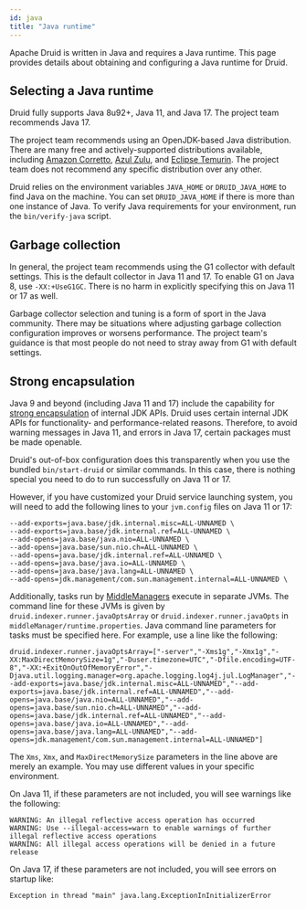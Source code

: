 ```yaml
---
id: java
title: "Java runtime"
---
```


<!--
  ~ Licensed to the Apache Software Foundation (ASF) under one
  ~ or more contributor license agreements.  See the NOTICE file
  ~ distributed with this work for additional information
  ~ regarding copyright ownership.  The ASF licenses this file
  ~ to you under the Apache License, Version 2.0 (the
  ~ "License"); you may not use this file except in compliance
  ~ with the License.  You may obtain a copy of the License at
  ~
  ~   http://www.apache.org/licenses/LICENSE-2.0
  ~
  ~ Unless required by applicable law or agreed to in writing,
  ~ software distributed under the License is distributed on an
  ~ "AS IS" BASIS, WITHOUT WARRANTIES OR CONDITIONS OF ANY
  ~ KIND, either express or implied.  See the License for the
  ~ specific language governing permissions and limitations
  ~ under the License.
  -->

Apache Druid is written in Java and requires a Java runtime. This page provides details about obtaining and configuring
a Java runtime for Druid.

## Selecting a Java runtime

Druid fully supports Java 8u92+, Java 11, and Java 17. The project team recommends Java 17.

The project team recommends using an OpenJDK-based Java distribution. There are many free and actively-supported
distributions available, including
[Amazon Corretto](https://docs.aws.amazon.com/corretto/latest/corretto-17-ug/what-is-corretto-17.html),
[Azul Zulu](https://www.azul.com/downloads/?version=java-17-lts&package=jdk), and
[Eclipse Temurin](https://adoptium.net/temurin/releases?version=17).
The project team does not recommend any specific distribution over any other.

Druid relies on the environment variables `JAVA_HOME` or `DRUID_JAVA_HOME` to find Java on the machine. You can set
`DRUID_JAVA_HOME` if there is more than one instance of Java. To verify Java requirements for your environment, run the
`bin/verify-java` script.

## Garbage collection

In general, the project team recommends using the G1 collector with default settings. This is the default collector in
Java 11 and 17. To enable G1 on Java 8, use `-XX:+UseG1GC`. There is no harm in explicitly specifying this on Java 11
or 17 as well.

Garbage collector selection and tuning is a form of sport in the Java community. There may be situations where adjusting
garbage collection configuration improves or worsens performance. The project team's guidance is that most people do
not need to stray away from G1 with default settings.

## Strong encapsulation

Java 9 and beyond (including Java 11 and 17) include the capability for
[strong encapsulation](https://dev.java/learn/strong-encapsulation-\(of-jdk-internals\)/) of internal JDK APIs. Druid
uses certain internal JDK APIs for functionality- and performance-related reasons. Therefore, to avoid warning messages
in Java 11, and errors in Java 17, certain packages must be made openable.

Druid's out-of-box configuration does this transparently when you use the bundled `bin/start-druid` or similar commands.
In this case, there is nothing special you need to do to run successfully on Java 11 or 17.

However, if you have customized your Druid service launching system, you will need to add the following lines to your
`jvm.config` files on Java 11 or 17:

```
--add-exports=java.base/jdk.internal.misc=ALL-UNNAMED \
--add-exports=java.base/jdk.internal.ref=ALL-UNNAMED \
--add-opens=java.base/java.nio=ALL-UNNAMED \
--add-opens=java.base/sun.nio.ch=ALL-UNNAMED \
--add-opens=java.base/jdk.internal.ref=ALL-UNNAMED \
--add-opens=java.base/java.io=ALL-UNNAMED \
--add-opens=java.base/java.lang=ALL-UNNAMED \
--add-opens=jdk.management/com.sun.management.internal=ALL-UNNAMED \
```

Additionally, tasks run by [MiddleManagers](../design/architecture.md) execute in separate JVMs. The command line for
these JVMs is given by `druid.indexer.runner.javaOptsArray` or `druid.indexer.runner.javaOpts` in
`middleManager/runtime.properties`. Java command line parameters for tasks must be specified here. For example, use
a line like the following:

```
druid.indexer.runner.javaOptsArray=["-server","-Xms1g","-Xmx1g","-XX:MaxDirectMemorySize=1g","-Duser.timezone=UTC","-Dfile.encoding=UTF-8","-XX:+ExitOnOutOfMemoryError","-Djava.util.logging.manager=org.apache.logging.log4j.jul.LogManager","--add-exports=java.base/jdk.internal.misc=ALL-UNNAMED","--add-exports=java.base/jdk.internal.ref=ALL-UNNAMED","--add-opens=java.base/java.nio=ALL-UNNAMED","--add-opens=java.base/sun.nio.ch=ALL-UNNAMED","--add-opens=java.base/jdk.internal.ref=ALL-UNNAMED","--add-opens=java.base/java.io=ALL-UNNAMED","--add-opens=java.base/java.lang=ALL-UNNAMED","--add-opens=jdk.management/com.sun.management.internal=ALL-UNNAMED"]
```

The `Xms`, `Xmx`, and `MaxDirectMemorySize` parameters in the line above are merely an example. You may use different
values in your specific environment.

On Java 11, if these parameters are not included, you will see warnings like the following:

```
WARNING: An illegal reflective access operation has occurred
WARNING: Use --illegal-access=warn to enable warnings of further illegal reflective access operations
WARNING: All illegal access operations will be denied in a future release
```

On Java 17, if these parameters are not included, you will see errors on startup like:

```
Exception in thread "main" java.lang.ExceptionInInitializerError
```
